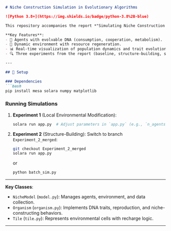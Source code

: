 ```markdown
# Niche Construction Simulation in Evolutionary Algorithms

![Python 3.8+](https://img.shields.io/badge/python-3.8%2B-blue)

This repository accompanies the report *"Simulating Niche Construction and Environmental Feedback"*. It implements an agent-based model to study how organisms shape their evolutionary trajectories by modifying environments, using the [Mesa](https://mesa.readthedocs.io/) framework.

**Key Features**:
- 🧬 Agents with evolvable DNA (consumption, cooperation, metabolism).
- 🌱 Dynamic environment with resource regeneration.
- 📊 Real-time visualization of population dynamics and trait evolution.
- 🔍 Three experiments from the report (baseline, structure-building, species competition).

---

## 🔧 Setup

### Dependencies
```bash
pip install mesa solara numpy matplotlib
```

### Running Simulations
1. **Experiment 1** (Local Environmental Modification):
   ```bash
   solara run app.py  # Adjust parameters in `app.py` (e.g., `n_agents=5`)
   ```
2. **Experiment 2** (Structure-Building):
   Switch to branch `Experiment_2_merged`:
   ```bash
   git checkout Experiment_2_merged
   solara run app.py 
   ```
   or
   ```bash
   python batch_sim.py
   ```

---

**Key Classes**:
- `NicheModel` (`model.py`): Manages agents, environment, and data collection.
- `Organism` (`organism.py`): Implements DNA traits, reproduction, and niche-constructing behaviors.
- `Tile` (`tile.py`): Represents environmental cells with recharge logic.

---
